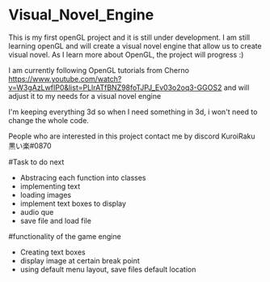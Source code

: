 # Visual_Novel_Engine
This is my first openGL project and it is still under development. 
I am still learning  openGL and will create a visual novel engine that allow us to create visual novel. As I learn more about OpenGL, the project will progress :) 


I am currently following OpenGL tutorials from Cherno https://www.youtube.com/watch?v=W3gAzLwfIP0&list=PLlrATfBNZ98foTJPJ_Ev03o2oq3-GGOS2
and will adjust it to my needs for a visual novel engine


I'm keeping everything 3d so when I need something in 3d, i won't need to change the whole code.


People who are interested in this project contact me by discord KuroiRaku 黒い楽#0870


#Task to do next
 - Abstracing each function into classes
 - implementing text 
 - loading images
 - implement text boxes to display
 - audio que 
 - save file and load file

#functionality of the game engine
 - Creating text boxes
 - display image at certain break point 
 - using default menu layout, save files default location
